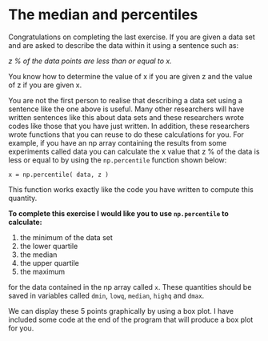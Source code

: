 # The median and percentiles

Congratulations on completing the last exercise.  If you are given a data set and are asked to describe the data within it using a sentence such as:

_z % of the data points are less than or equal to x._ 

You know how to determine the value of x if you are given z and the value of z if you are given x.

You are not the first person to realise that describing a data set using a sentence like the one above is useful.  Many other researchers will have written sentences like this about data sets and these researchers wrote codes like those that you have just written.  In addition, these researchers wrote functions that you can reuse to do these calculations for you.  For example, if you have an np array containing the results from some experiments called data you can calculate the x value that z % of the data is less or equal to by using the `np.percentile` function shown below:

````
x = np.percentile( data, z ) 
````

This function works exactly like the code you have written to compute this quantity.

__To complete this exercise I would like you to use `np.percentile` to calculate:__

1. the minimum of the data set
2. the lower quartile
3. the median
4. the upper quartile 
5. the maximum 

for the data contained in the np array called `x`.  These quantities should be saved in variables called `dmin`, `lowq`, `median`, `highq` and `dmax`.  

We can display these 5 points graphically by using a box plot.  I have included some code at the end of the program that will produce a box plot for you.
